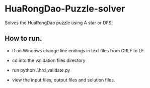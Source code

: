 # HuaRongDao-Puzzle-solver
Solves the HuaRongDao puzzle using A star or DFS.

## How to run.
- If on Windows change line endings in text files from CRLF to LF.

- cd into the validation files directory
- run python .\hrd_validate.py
- view the input files, output files and solution files.

